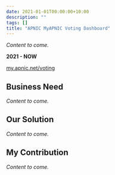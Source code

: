 ```yaml
---
date: 2021-01-01T00:00:00+10:00
description: ""
tags: []
title: "APNIC MyAPNIC Voting Dashboard"
---
```


_Content to come._

**2021 - NOW**

[my.apnic.net/voting](https://my.apnic.net/voting)

## Business Need

_Content to come._

## Our Solution

_Content to come._

## My Contribution

_Content to come._
